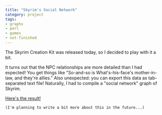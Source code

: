 ```yaml
---
title: "Skyrim's Social Network"
category: project
tags:
- graphs
- perl
- games
- not-finished
---
```



The Skyrim Creation Kit was released today, so I decided to play with it a bit.

It turns out that the NPC relationships are more detailed than I had expected! You get things like "So-and-so is What's-his-face's mother-in-law, and they're allies." Also unexpected: you can export this data as tab-separated text file! Naturally, I had to compile a "social network" graph of Skyrim.

[Here's the result!](http://rcfox.ca/Skyrim-NPC-Relationship-Parser/)

    (I'm planning to write a bit more about this in the future...)